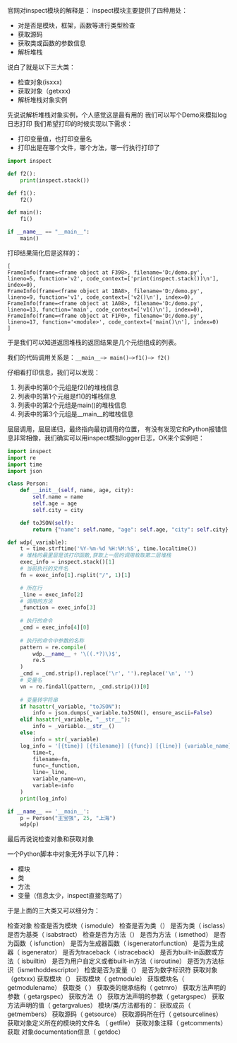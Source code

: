官网对inspect模块的解释是：
inspect模块主要提供了四种用处：

- 对是否是模块，框架，函数等进行类型检查
- 获取源码
- 获取类或函数的参数信息
- 解析堆栈

说白了就是以下三大类：

- 检查对象(isxxx)
- 获取对象（getxxx)
- 解析堆栈对象实例

先说说解析堆栈对象实例，个人感觉这是最有用的
我们可以写个Demo来模拟log日志打印
我们希望打印的时候实现以下需求：

- 打印变量值，也打印变量名
- 打印出是在哪个文件，哪个方法，哪一行执行打印了

```python
import inspect

def f2():
    print(inspect.stack())

def f1():
    f2()

def main():
    f1()

if __name__ == "__main__":
    main()
```

打印结果简化后是这样的：

```shell
[
FrameInfo(frame=<frame object at F398>, filename='D:/demo.py', lineno=5, function='v2', code_context=['print(inspect.stack())\n'], index=0),
FrameInfo(frame=<frame object at 1BA8>, filename='D:/demo.py', lineno=9, function='v1', code_context=['v2()\n'], index=0),
FrameInfo(frame=<frame object at 1A08>, filename='D:/demo.py', lineno=13, function='main', code_context=['v1()\n'], index=0),
FrameInfo(frame=<frame object at F1F0>, filename='D:/demo.py', lineno=17, function='<module>', code_context=['main()\n'], index=0)
]
```

于是我们可以知道返回堆栈的返回结果是几个元组组成的列表。

我们的代码调用关系是：`__main__–> main()–>f1()–> f2()`

仔细看打印信息，我们可以发现：

1. 列表中的第0个元组是f2()的堆栈信息
2. 列表中的第1个元组是f1()的堆栈信息
3. 列表中的第2个元组是main()的堆栈信息
4. 列表中的第3个元组是__main__的堆栈信息

层层调用，层层递归，最终指向最初调用的位置，
有没有发现它和Python报错信息非常相像，我们确实可以用inspect模拟logger日志，OK来个实例吧：

```python
import inspect
import re
import time
import json

class Person:
    def __init__(self, name, age, city):
        self.name = name
        self.age = age
        self.city = city

    def toJSON(self):
        return {"name": self.name, "age": self.age, "city": self.city}

def wdp(_variable):
    t = time.strftime('%Y-%m-%d %H:%M:%S', time.localtime())
    # 堆栈的最里层是该打印函数,获取上一层的调用故取第二层堆栈
    exec_info = inspect.stack()[1]
    # 当前执行的文件名
    fn = exec_info[1].rsplit("/", 1)[1]

    # 所在行
    _line = exec_info[2]
    # 调用的方法
    _function = exec_info[3]
    
    # 执行的命令
    _cmd = exec_info[4][0]
    
    # 执行的命令中参数的名称
    pattern = re.compile(
        wdp.__name__ + '\((.*?)\)$',
        re.S
    )
    _cmd = _cmd.strip().replace('\r', '').replace('\n', '')
    # 变量名
    vn = re.findall(pattern, _cmd.strip())[0]
    
    # 变量转字符串
    if hasattr(_variable, "toJSON"):
        info = json.dumps(_variable.toJSON(), ensure_ascii=False)
    elif hasattr(_variable, "__str__"):
        info = _variable.__str__()
    else:
        info = str(_variable)
    log_info = '[{time}] [{filename}] [{func}] [{line}] {variable_name} = {variable}'.format(
        time=t,
        filename=fn,
        func=_function,
        line=_line,
        variable_name=vn,
        variable=info
    )
    print(log_info)

if __name__ == '__main__':
    p = Person("王宝强", 25, "上海")
    wdp(p)
```

最后再说说检查对象和获取对象

一个Python脚本中对象无外乎以下几种：

- 模块
- 类
- 方法
- 变量（信息太少，inspect直接忽略了）

于是上面的三大类又可以细分为：

检查对象
检查是否为模块（ ismodule）
检查是否为类（）
是否为类（ isclass）
是否为基类（ isabstract）
检查是否为方法（）
是否为方法（ ismethod）
是否为函数（ isfunction）
是否为生成器函数（ isgeneratorfunction）
是否为生成器（ isgenerator）
是否为traceback（ istraceback）
是否为built-in函数或方法（ isbuiltin）
是否为用户自定义或者built-in方法（ isroutine）
是否为方法标识（ismethoddescriptor）
检查是否为变量（）
是否为数字标识符
获取对象（getxxx)
获取模块（）
获取模块（ getmodule）
获取模块名（ getmodulename）
获取类（ ）
获取类的继承结构（ getmro）
获取方法声明的参数（ getargspec）
获取方法（）
获取方法声明的参数（ getargspec）
获取方法声明的值（ getargvalues）
模块/类/方法都有的：
获取成员（ getmembers）
获取源码（ getsource）
获取源码所在行（ getsourcelines）
获取对象定义所在的模块的文件名 （ getfile）
获取对象注释（ getcomments）
获取 对象documentation信息（ getdoc）